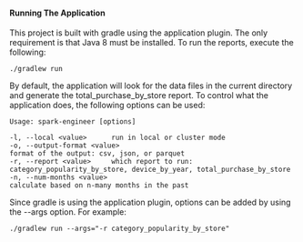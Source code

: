 #### Running The Application
This project is built with gradle using the application plugin. The only requirement is that Java 8 must be installed.
To run the reports, execute the following:

```./gradlew run```

By default, the application will look for the data files in the current directory and generate the
total_purchase_by_store report. To control what the application does, the following options can be used:

```
Usage: spark-engineer [options]

-l, --local <value>      run in local or cluster mode
-o, --output-format <value>
format of the output: csv, json, or parquet
-r, --report <value>     which report to run: category_popularity_by_store, device_by_year, total_purchase_by_store
-n, --num-months <value>
calculate based on n-many months in the past
```

Since gradle is using the application plugin, options can be added by using the --args option. For example:

```./gradlew run --args="-r category_popularity_by_store"```